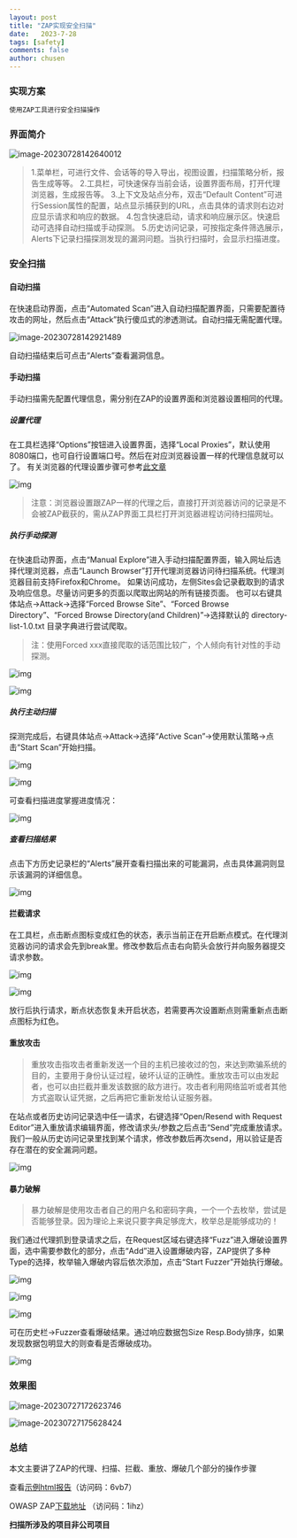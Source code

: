 ```yaml
---
layout: post
title: "ZAP实现安全扫描"
date:   2023-7-28
tags: [safety]
comments: false
author: chusen
---
```


<!-- more -->

### 实现方案

```python
使用ZAP工具进行安全扫描操作
```

### 界面简介

![image-20230728142640012](https://github.com/IsChusen/Csen.github.io/raw/master/images/2023-7-28-SafetyTest/Safe1.png)

> 1.菜单栏，可进行文件、会话等的导入导出，视图设置，扫描策略分析，报告生成等等。
> 2.工具栏，可快速保存当前会话，设置界面布局，打开代理浏览器，生成报告等。
> 3.上下文及站点分布，双击“Default Content”可进行Session属性的配置，站点显示捕获到的URL，点击具体的请求则右边对应显示请求和响应的数据。
> 4.包含快速启动，请求和响应展示区。快速启动可选择自动扫描或手动探测。
> 5.历史访问记录，可按指定条件筛选展示，Alerts下记录扫描探测发现的漏洞问题。当执行扫描时，会显示扫描进度。



### 安全扫描

#### 自动扫描

在快速启动界面，点击“Automated Scan”进入自动扫描配置界面，只需要配置待攻击的网址，然后点击“Attack”执行傻瓜式的渗透测试。自动扫描无需配置代理。

![image-20230728142921489](https://github.com/IsChusen/Csen.github.io/raw/master/images/2023-7-28-SafetyTest/Safe2.png)

自动扫描结束后可点击“Alerts”查看漏洞信息。

#### 手动扫描

手动扫描需先配置代理信息，需分别在ZAP的设置界面和浏览器设置相同的代理。

##### 设置代理

在工具栏选择“Options”按钮进入设置界面，选择“Local Proxies”，默认使用8080端口，也可自行设置端口号。然后在对应浏览器设置一样的代理信息就可以了。
有关浏览器的代理设置步骤可参考[此文章](https://www.python100.com/html/J61JC10BB12Z.html)

![img](https://github.com/IsChusen/Csen.github.io/raw/master/images/2023-7-28-SafetyTest/3.png)

> 注意：浏览器设置跟ZAP一样的代理之后，直接打开浏览器访问的记录是不会被ZAP截获的，需从ZAP界面工具栏打开浏览器进程访问待扫描网址。

##### 执行手动探测

在快速启动界面，点击“Manual Explore”进入手动扫描配置界面，输入网址后选择代理浏览器，点击“Launch Browser”打开代理浏览器访问待扫描系统。代理浏览器目前支持Firefox和Chrome。
如果访问成功，左侧Sites会记录截取到的请求及响应信息。尽量访问更多的页面以爬取出网站的所有链接页面。
也可以右键具体站点->Attack->选择“Forced Browse Site”、“Forced Browse Directory”、“Forced Browse Directory(and  Children)”->选择默认的 directory-list-1.0.txt 目录字典进行尝试爬取。

> 注：使用Forced xxx直接爬取的话范围比较广，个人倾向有针对性的手动探测。

![img](https://github.com/IsChusen/Csen.github.io/raw/master/images/2023-7-28-SafetyTest/4.png)

![img](https://github.com/IsChusen/Csen.github.io/raw/master/images/2023-7-28-SafetyTest/5.png)



##### 执行主动扫描

探测完成后，右键具体站点->Attack->选择“Active Scan”->使用默认策略->点击“Start Scan”开始扫描。

![img](https://github.com/IsChusen/Csen.github.io/raw/master/images/2023-7-28-SafetyTest/6.png)

![img](https://github.com/IsChusen/Csen.github.io/raw/master/images/2023-7-28-SafetyTest/7.png)

可查看扫描进度掌握进度情况：

![img](https://github.com/IsChusen/Csen.github.io/raw/master/images/2023-7-28-SafetyTest/8.png)

##### 查看扫描结果

点击下方历史记录栏的“Alerts”展开查看扫描出来的可能漏洞，点击具体漏洞则显示该漏洞的详细信息。

![img](https://github.com/IsChusen/Csen.github.io/raw/master/images/2023-7-28-SafetyTest/9.png)

#### 拦截请求

在工具栏，点击断点图标变成红色的状态，表示当前正在开启断点模式。在代理浏览器访问的请求会先到break里。修改参数后点击右向箭头会放行并向服务器提交请求参数。

![img](https://github.com/IsChusen/Csen.github.io/raw/master/images/2023-7-28-SafetyTest/10.png)

![img](https://github.com/IsChusen/Csen.github.io/raw/master/images/2023-7-28-SafetyTest/11.png)

放行后执行请求，断点状态恢复未开启状态，若需要再次设置断点则需重新点击断点图标为红色。

#### 重放攻击

> 重放攻击指攻击者重新发送一个目的主机已接收过的包，来达到欺骗系统的目的，主要用于身份认证过程，破坏认证的正确性。重放攻击可以由发起者，也可以由拦截并重发该数据的敌方进行。攻击者利用网络监听或者其他方式盗取认证凭据，之后再把它重新发给认证服务器。

在站点或者历史访问记录选中任一请求，右键选择“Open/Resend with Request  Editor”进入重放请求编辑界面，修改请求头/参数之后点击“Send”完成重放请求。我们一般从历史访问记录里找到某个请求，修改参数后再次send，用以验证是否存在潜在的安全漏洞问题。

![img](https://github.com/IsChusen/Csen.github.io/raw/master/images/2023-7-28-SafetyTest/12.png)

#### 暴力破解

> 暴力破解是使用攻击者自己的用户名和密码字典，一个一个去枚举，尝试是否能够登录。因为理论上来说只要字典足够庞大，枚举总是能够成功的！

我们通过代理抓到登录请求之后，在Request区域右键选择“Fuzz”进入爆破设置界面，选中需要参数化的部分，点击“Add”进入设置爆破内容，ZAP提供了多种Type的选择，枚举输入爆破内容后依次添加，点击“Start Fuzzer”开始执行爆破。

![img](https://github.com/IsChusen/Csen.github.io/raw/master/images/2023-7-28-SafetyTest/13.png)

![img](https://github.com/IsChusen/Csen.github.io/raw/master/images/2023-7-28-SafetyTest/14.png)

![img](https://github.com/IsChusen/Csen.github.io/raw/master/images/2023-7-28-SafetyTest/15.png)

可在历史栏->Fuzzer查看爆破结果。通过响应数据包Size Resp.Body排序，如果发现数据包明显大的则查看是否爆破成功。

![img](https://github.com/IsChusen/Csen.github.io/raw/master/images/2023-7-28-SafetyTest/16.png)





### 效果图

![image-20230727172623746](https://github.com/IsChusen/Csen.github.io/raw/master/images/2023-7-28-SafetyTest/17.png)

![image-20230727175628424](https://github.com/IsChusen/Csen.github.io/raw/master/images/2023-7-28-SafetyTest/18.png)





### 总结

本文主要讲了ZAP的代理、扫描、拦截、重放、爆破几个部分的操作步骤

查看[示例html报告](https://cloud.189.cn/t/fiMreifIrAni)（访问码：6vb7）

OWASP ZAP[下载地址](https://cloud.189.cn/t/zueaya7BzAZb) （访问码：1ihz）



**扫描所涉及的项目非公司项目**
